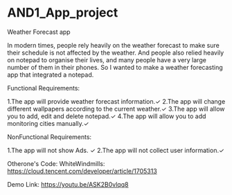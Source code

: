 # AND1_App_project

Weather Forecast app

In modern times, people rely heavily on the weather forecast to make sure their schedule is not affected by the weather. And people also relied heavily on notepad to organise their lives, and many people have a very large number of them in their phones. So I wanted to make a weather forecasting app that integrated a notepad.

Functional Requirements:

1.The app will provide weather forecast information.✓
2.The app will change different wallpapers according to the current weather.✓
3.The app will allow you to add, edit and delete notepad.✓
4.The app will allow you to add monitoring cities manually.✓

NonFunctional Requirements:

1.The app will not show Ads. ✓
2.The app will not collect user information.✓


Otherone's Code:
WhiteWindmills: https://cloud.tencent.com/developer/article/1705313

Demo Link: https://youtu.be/ASK2B0vlqq8
